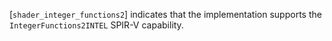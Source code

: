 [`shader_integer_functions2`]
indicates that the implementation supports the
`IntegerFunctions2INTEL` SPIR-V capability.